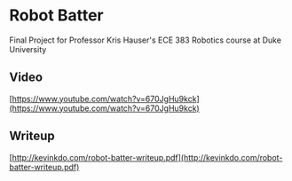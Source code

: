 # Robot Batter
Final Project for Professor Kris Hauser's ECE 383 Robotics course at Duke University

## Video
[https://www.youtube.com/watch?v=670JgHu9kck](https://www.youtube.com/watch?v=670JgHu9kck)

## Writeup
[http://kevinkdo.com/robot-batter-writeup.pdf](http://kevinkdo.com/robot-batter-writeup.pdf)
